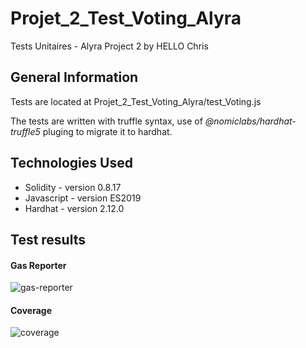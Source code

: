 # Projet_2_Test_Voting_Alyra

Tests Unitaires - Alyra Project 2 by HELLO Chris

## General Information

Tests are located at Projet_2_Test_Voting_Alyra/test_Voting.js 

The tests are written with truffle syntax, use of *@nomiclabs/hardhat-truffle5* pluging to migrate it to hardhat.

## Technologies Used

* Solidity - version 0.8.17
* Javascript - version ES2019
* Hardhat - version 2.12.0



## Test results

#### Gas Reporter
![gas-reporter](https://user-images.githubusercontent.com/93587059/199022199-3ee5d8cc-34bb-4311-9595-beb5b6d59097.PNG)



#### Coverage
![coverage](https://user-images.githubusercontent.com/93587059/199021993-7c68b711-0007-4481-9fce-3130fa8d6755.PNG)
